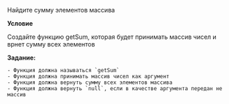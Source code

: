 Найдите сумму элементов массива

**Условие**

Создайте функцию getSum, которая будет принимать массив чисел и врнет сумму всех элементов

**Задание:**

    - Функция должна называться `getSum`
    - Функция должна принимать массив чисел как аргумент
    - Функция должна вернуть сумму всех элементов массива
    - Функция должна вернуть `null`, если в качестве аргумента передан не массив

